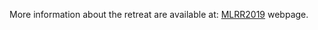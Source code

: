More information about the retreat are available at: [MLRR2019](https://sheffieldmlnet.github.io/research-retreat/) webpage.